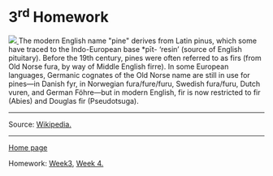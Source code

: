 <h1> 3<sup>rd</sup> Homework </h1>
<p>
<a href= "https://upload.wikimedia.org/wikipedia/commons/e/ec/Pinus_densiflora_Kumgangsan.jpg" title="View Full Image">
<img class="imgLeft"
src="https://upload.wikimedia.org/wikipedia/commons/e/ec/Pinus_densiflora_Kumgangsan.jpg">
</a> 
The modern English name "pine" derives from Latin pinus, which some have traced to the Indo-European base *pīt- ‘resin’ (source of English pituitary). Before the 19th century, pines were often referred to as firs (from Old Norse fura, by way of Middle English firre). In some European languages, Germanic cognates of the Old Norse name are still in use for pines—in Danish fyr, in Norwegian fura/fure/furu, Swedish fura/furu, Dutch vuren, and German Föhre—but in modern English, fir is now restricted to fir (Abies) and Douglas fir (Pseudotsuga).
<br>
<hr>
Source: <a href="https://en.wikipedia.org/wiki/Pine">Wikipedia. </a>
<br>
</p>

<hr>

 <a href="https://galenagenova.github.io/SML5202-galena/">Home page </a>
  <p>
  Homework: <a href="https://galenagenova.github.io/SML5202-galena/page2.html">Week3</a>, <a href="https://galenagenova.github.io/SML5202-galena/page3.html">Week 4. 
